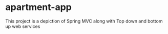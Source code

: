 # apartment-app
This project is a depiction of Spring MVC along with Top down and bottom up web services
